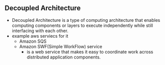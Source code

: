 Decoupled Architecture
---

- Decoupled Architecture is a type of computing architecture that enables computing components or layers to execute independently while still interfacing with each other.
- example aws serviecs for it
  - Amazon SQS
  - Amazon SWF(Simple WorkFlow) service
    - is a web service that makes it easy to coordinate work across distributed application components.